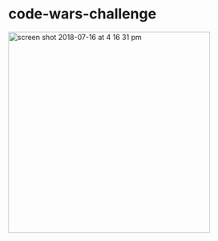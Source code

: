 # code-wars-challenge
<img width="402" alt="screen shot 2018-07-16 at 4 16 31 pm" src="https://user-images.githubusercontent.com/29260507/42781283-b2fb68bc-8913-11e8-982d-75944ba39efe.png">

